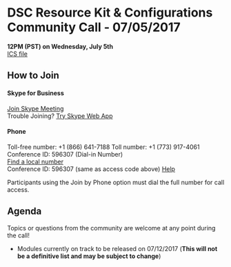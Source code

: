 # DSC Resource Kit & Configurations Community Call - 07/05/2017

**12PM (PST) on Wednesday, July 5th**  
[ICS file]()

## How to Join

#### Skype for Business

[Join Skype Meeting](https://meet.lync.com/microsoft/zachal/C8MCGVQB)  
Trouble Joining? [Try Skype Web App](https://meet.lync.com/microsoft/zachal/C8MCGVQB?sl=1)

#### Phone

Toll-free number: +1 (866) 641-7188 
Toll number: +1 (773) 917-4061 
Conference ID: 596307  (Dial-in Number)  
[Find a local number](https://dialin.lync.com/8551f4c1-bea3-441a-8738-69aa517a91c5?id=68893190)  
Conference ID: 596307  (same as access code above)
[Help](http://go.microsoft.com/fwlink/?LinkId=389737)  

Participants using the Join by Phone option must dial the full number for call access. 

## Agenda

Topics or questions from the community are welcome at any point during the call!

- Modules currently on track to be released on 07/12/2017 (**This will not be a definitive list and may be subject to change**)
